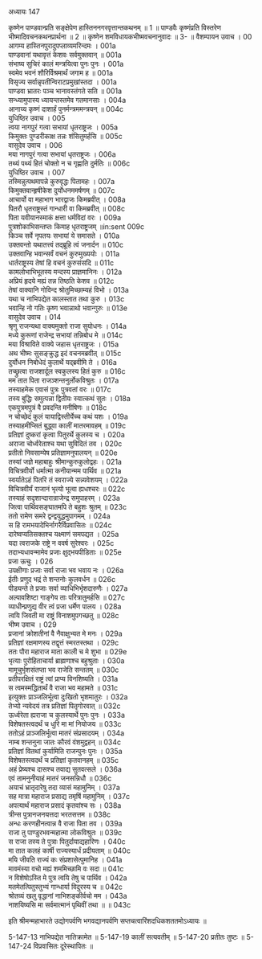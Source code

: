 अध्यायः 147

कृष्णेन पाण्डवान्प्रति सङ्क्षेपेण हास्तिननगरवृत्तान्तकथनम् ॥ 1 ॥ पाण्डवैः कृष्णंप्रति विस्तरेण भीष्मादिवचनकथनप्रार्थना ॥ 2 ॥ कृष्णेन शमविधायकभीष्मवचनानुवादः ॥ 3- ॥
वैशम्पायन उवाच ।	00    
आगम्य हास्तिनपुरादुपप्लाव्यमरिन्दमः ।	001a  
पाण्डवानां यथावृत्तं केशवः सर्वमुक्तवान् ॥	001a  
संभाष्य सुचिरं कालं मन्त्रयित्वा पुनः पुनः ।	001a  
स्वमेव भवनं शौरिर्विश्रमार्थं जगाम ह ॥	001a  
विसृज्य सर्वान्नृपतीन्विराटप्रमुखांस्तदा ।	001a  
पाण्डवा भ्रातरः पञ्च भानावस्तंगते सति ॥	001a  
सन्ध्यामुपास्य ध्यायन्तस्तमेव गतमानसाः ।	004a  
आनाय्य कृष्णं दाशार्हं पुनर्मन्त्रममन्त्रयन् ॥	004c  
युधिष्ठिर उवाच ।	005    
त्वया नागपुरं गत्वा सभायां धृतराष्ट्रजः ।	005a  
किमुक्तः पुण्डरीकाक्ष तन्नः शंसितुमर्हसि ॥	005c  
वासुदेव उवाच ।	006    
मया नागपुरं गत्वा सभायां धृतराष्ट्रजः ।	006a  
तथ्यं पथ्यं हितं चोक्तो न च गृह्णाति दुर्मतिः ॥	006c  
युधिष्ठिर उवाच । 	007    
तस्मिन्नुत्पथमापन्ने कुरुवृद्धः पितामहः ।	007a  
किमुक्तवान्हृषीकेश दुर्योधनममर्षणम् ॥	007c  
आचार्यो वा महाभाग भारद्वाजः किमब्रवीत् ।	008a  
पितरौ धृतराष्ट्रस्तं गान्धारी वा किमब्रवीत् ॥	008c  
पिता यवीयानस्माकं क्षत्ता धर्मविदां वरः ।	009a  
पुत्रशोकाभिसन्तप्तः किमाह धृतराष्ट्रजम् ॥in:sent 	009c  
किञ्च सर्वे नृपतयः सभायां ये समासते ।	010a  
उक्तवन्तो यथातत्त्वं तद्ब्रूहि त्वं जनार्दन ॥	010c  
उक्तवान्हि भवान्सर्वं वचनं कुरुमुख्ययोः ।	011a  
धार्तराष्ट्रस्य तेषां हि वचनं कुरुसंसदि ॥	011c  
कामलोभाभिभूतस्य मन्दस्य प्राज्ञमानिनः ।	012a  
अप्रियं हृदये मह्यं तन्न तिष्ठति केशव ॥	012c  
तेषां वाक्यानि गोविन्द श्रोतुमिच्छाम्यहं विभो ।	013a  
यथा च नाभिपद्येत कालस्तात तथा कुरु ।	013c  
भवान्हि नो गतिः कृष्ण भवान्नाथो भवान्गुरुः ॥	013e   
वासुदेव उवाच ।	014    
श्रृणु राजन्यथा वाक्यमुक्तो राजा सुयोधनः ।	014a  
मध्ये कुरूणां राजेन्द्र सभायां तन्निबोध मे ॥	014c  
मया विश्राविते वाक्ये जहास धृतराष्ट्रजः ।	015a  
अथ भीष्मः सुसङ्क्रुद्ध इदं वचनमब्रवीत् ॥	015c  
दुर्योधन निबोधेदं कुलार्थे यद्ब्रवीमि ते ।	016a  
तच्छ्रुत्वा राजशार्दूल स्वकुलस्य हितं कुरु ॥	016c  
मम तात पिता राजञ्शन्तनुर्लोकविश्रुतः ।	017a  
तस्याहमेक एवासं पुत्रः पुत्रवतां वरः ॥	017c  
तस्य बुद्धिः समुत्पन्ना द्वितीयः स्यात्कथं सुतः ।	018a  
एकपुत्रमपुत्रं वै प्रवदन्ति मनीषिणः ॥	018c  
न चोच्छेदं कुलं यायाद्विस्तीर्येच्च कथं यशः ।	019a  
तस्याहमीप्सितं बुद्ध्वा कालीं मातरमावहम् ॥	019c  
प्रतिज्ञां दुष्करां कृत्वा पितुरर्थे कुलस्य च ।	020a  
अराजा चोर्ध्वरेताश्च यथा सुविदितं तव ।	020c  
प्रतीतो निवसाम्येष प्रतिज्ञामनुपालयन् ॥	020e   
तस्यां जज्ञे महाबाहुः श्रीमान्कुरुकुलोद्वहः ।	021a  
विचित्रवीर्यो धर्मात्मा कनीयान्मम पार्थिव ॥	021a  
स्वर्यातेऽहं पितरि तं स्वराज्ये सन्न्यवेशयम् ।	022a  
विचित्रवीर्यं राजानं भृत्यो भूत्वा ह्यधश्चरः ॥	022c  
तस्याहं सदृशान्दारान्राजेन्द्र समुपाहरम् ।	023a  
जित्वा पार्थिवसङ्घातमपि ते बहुशः श्रुतम् ॥	023c  
ततो रामेण समरे द्वन्द्वयुद्धमुपागमम् ।	024a  
स हि रामभयादेभिर्नागरैर्विप्रवासितः ॥	024c  
दारेष्वप्यतिसक्तश्च यक्ष्माणं समपद्यत ।	025a  
यदा त्वराजके राष्ट्रे न ववर्ष सुरेश्वरः ।	025c  
तदाभ्यधावन्मामेव प्रजाः क्षुद्भयपीडिताः ॥	025e   
प्रजा ऊचुः ।	026    
उपक्षीणाः प्रजाः सर्वा राजा भव भवाय नः ।	026a  
ईतीः प्रणुद भद्रं ते शन्तनोः कुलवर्धन ॥	026c  
पीड्यन्ते ते प्रजाः सर्वा व्याधिभिर्भृशदारुणैः ।	027a  
अल्पावशिष्टा गाङ्गेय ताः परित्रातुमर्हसि ॥	027c  
व्याधीन्प्रणुद्य वीर त्वं प्रजा धर्मेण पालय ।	028a  
त्वयि जिवती मा राष्ट्रं विनाशमुपगच्छतु ॥	028c  
भीष्म उवाच ।	029    
प्रजानां क्रोशतीनां वै नैवाक्षुभ्यत मे मनः ।	029a  
प्रतिज्ञां रक्षमाणस्य तद्वृत्तं स्मरतस्तथा ।	029c  
ततः पौरा महाराज माता काली च मे शुभा ॥	029e   
भृत्याः पुरोहिताचार्या ब्राह्मणाश्च बहुश्रुताः ।	030a  
मामूचुर्भृशसंतप्ता भव राजेति सन्ततम् ॥	030c  
प्रतीपरक्षितं राष्ट्रं त्वां प्राप्य विनशिष्यति ।	031a  
स त्वमस्मद्धितार्थं वै राजा भव महामते ॥	031c  
इत्युक्तः प्राञ्जलिर्भूत्वा दुःखितो भृशमातुरः ।	032a  
तेभ्यो न्यवेदयं तत्र प्रतिज्ञां पितृगोरवात् ॥	032c  
ऊर्ध्वरेता ह्यराजा च कुलस्यार्थे पुनः पुनः ।	033a  
विशेषतस्त्वदर्थं च धुरि मा मां नियोजय ॥	033c  
ततोऽहं प्राञ्जलिर्भूत्वा मातरं संप्रसादयम् ।	034a  
नाम्ब शन्तनुना जातः कौरवं वंशमुद्वहन् ॥	034c  
प्रतिज्ञां वितथां कुर्यामिति राजन्पुनः पुनः ।	035a  
विशेषतस्त्वदर्थं च प्रतिज्ञां कृतवानहम् ॥	035c  
अहं प्रेष्यश्च दासश्च तवाद्य सुतवत्सले ।	036a  
एवं तामनुनीयाहं मातरं जनसन्निधौ ॥	036c  
अयाचं भ्रातृदारेषु तदा व्यासं महामुनिम् ।	037a  
सह मात्रा महाराज प्रसाद्य तमृषिं महामुनिम् ।	037c  
अपत्यार्थं महाराज प्रसादं कृतवांश्च सः ।	038a  
त्रीन्स पुत्रानजनयत्तदा भरतसत्तम ॥	038c  
अन्धः करणहीनत्वान्न वै राजा पिता तव ।	039a  
राजा तु पाण्डुरभवन्महात्मा लोकविश्रुतः ॥	039c  
स राजा तस्य ते पुत्राः पितुर्दायाद्यहारिणः ।	040c  
मा तात कलहं कार्षी राज्यस्यार्धं प्रदीयताम् ॥	040c  
मयि जीवति राज्यं कः संप्रशासेत्पुमानिह ।	041a  
मावमंस्या वचो मह्यं शममिच्छामि वः सदा ॥	041c  
न विशेषोऽस्ति मे पुत्र त्वयि तेषु च पार्थिव ।	042a  
मतमेतत्पितुस्तुभ्यं गान्धार्या विदुरस्य च ॥	042c  
श्रोतव्यं खलु वृद्धानां नाभिशङ्कीर्वचो मम ।	043a  
नाशयिष्यसि मा सर्वमात्मानं पृथिवीं तथा ॥ ॥	043c  

इति श्रीमन्महाभारते उद्योगपर्वणि भगवद्यानपर्वणि सप्तचत्वारिंशदधिकशततमोऽध्यायः ॥

5-147-13 नाभिपद्येत नातिक्रामेत ॥ 5-147-19 कालीं सत्यवतीम् ॥ 5-147-20 प्रतीतः तुष्टः ॥ 5-147-24 विप्रवासितः दूरेस्थापितः ॥
